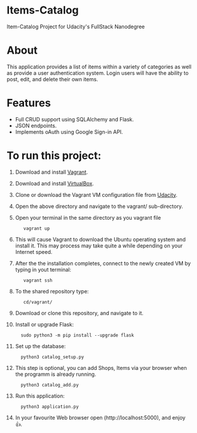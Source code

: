 # Items-Catalog
Item-Catalog Project for Udacity's FullStack Nanodegree

# About
This application provides a list of items within a variety of categories as well as provide a user authentication system. Login users will have the ability to post, edit, and delete their own items.

# Features
- Full CRUD support using SQLAlchemy and Flask.
- JSON endpoints.
- Implements oAuth using Google Sign-in API.

# To run this project:

1. Download and install [Vagrant](https://www.vagrantup.com/downloads.html).

2. Download and install [VirtualBox](https://www.virtualbox.org/wiki/Downloads).

3. Clone or download the Vagrant VM configuration file from [Udacity](https://github.com/udacity/fullstack-nanodegree-vm).

4. Open the above directory and navigate to the vagrant/ sub-directory.

5. Open your terminal in the same directory as you vagrant file

          vagrant up

6. This will cause Vagrant to download the Ubuntu operating system and install it. This may process may take quite a while depending on your Internet speed.

7. After the the installation completes, connect to the newly created VM by typing in yout terminal:

          vagrant ssh

8. To the shared repository type:

          cd/vagrant/

9. Download or clone this repository, and navigate to it.

10. Install or upgrade Flask:

          sudo python3 -m pip install --upgrade flask

11. Set up the database:

          python3 catalog_setup.py

12. This step is optional, you can add Shops, Items via your browser when the programm is already running.

          python3 catalog_add.py

13. Run this application:

          python3 application.py

14. In your favourite Web browser open (http://localhost:5000), and enjoy :+1:.
